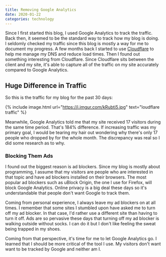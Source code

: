 ```yaml
---
title: Removing Google Analytics
date: 2020-01-22
categories: technology
---
```


Since I first started this blog, I used Google Analytics to track the traffic. Back then, it seemed to be the standard way to track how my blog is doing. I seldomly checked my traffic since this blog is mostly a way for me to document my progress. A few months back I started to use [Cloudflare](https://www.cloudflare.com/) to help me manage my DNS and reduce load times. Then I found out something interesting from Cloudflare. Since Cloudflare sits between the client and my site, it's able to capture all of the traffic on my site accurately compared to Google Analytics.

<!--more-->

## Huge Difference in Traffic

So this is the traffic for my blog for the past 30 days:

{% include image.html url="https://i.imgur.com/kRubti5.jpg" text="loudflare traffic" %}

Meanwhile, Google Analytics told me that my site received 17 visitors during the same time period. That's 184% difference. If increasing traffic was my primary goal, I would be tearing my hair out wondering why there's only 17 people who dropped by for the whole month. The discrepancy was real so I did some research as to why.

### Blocking Them Ads

I found out the biggest reason is ad blockers. Since my blog is mostly about programming, I assume that my visitors are people who are interested in that topic and have ad blockers installed on their browsers. The most popular ad blockers such as uBlock Origin, the one I use for Firefox, will block Google Analytics. Online privacy is a big deal these days so it's understandable that people don't want Google to track them.

Coming from personal experience, I always leave my ad blockers on at all times. I remember that some sites I stumbled upon have asked me to turn off my ad blocker. In that case, I'd rather use a different site than having to turn it off. Ads are so pervasive these days that turning off my ad blocker is walking outside without socks. I can do it but I don't like feeling the sweat being trapped in my shoes.

Coming from that perspective, it's time for me to let Google Analytics go. I learned that I should be more critical of the tool I use. My visitors don't want want to be tracked by Google and neither am I.
